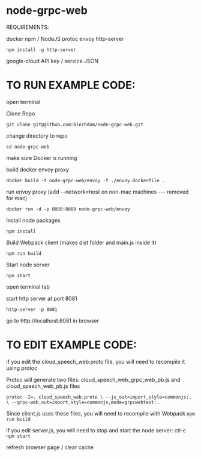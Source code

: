 
# node-grpc-web

REQUIREMENTS:

docker
npm / NodeJS
protoc
envoy
http-server

`npm install -g http-server`

google-cloud API key / service JSON

# TO RUN EXAMPLE CODE:

open terminal

Clone Repo

`git clone git@github.com:blechdom/node-grpc-web.git`

change directory to repo

`cd node-grpc-web`

make sure Docker is running

build docker envoy proxy

`docker build -t node-grpc-web/envoy -f ./envoy.Dockerfile .`

run envoy proxy (add --network=host on non-mac machines --- removed for mac)

`docker run -d -p 8080:8080 node-grpc-web/envoy`

Install node packages

`npm install`

Build Webpack client (makes dist folder and main.js inside it)

`npm run build`

Start node server

`npm start`

open terminal tab

start http server at port 8081

`http-server -p 8081`

go to http://localhost:8081 in browser

# TO EDIT EXAMPLE CODE:

if you edit the cloud_speech_web.proto file, you will need to recompile it using protoc

Protoc will generate two files: cloud_speech_web_grpc_web_pb.js and cloud_speech_web_pb.js files

`protoc -I=. cloud_speech_web.proto \
--js_out=import_style=commonjs:. \
--grpc-web_out=import_style=commonjs,mode=grpcwebtext:.`

Since client.js uses these files, you will need to recompile with Webpack
`npm run build`

if you edit server.js, you will need to stop and start the node server:
ctl-c
`npm start`

refresh browser page / clear cache
